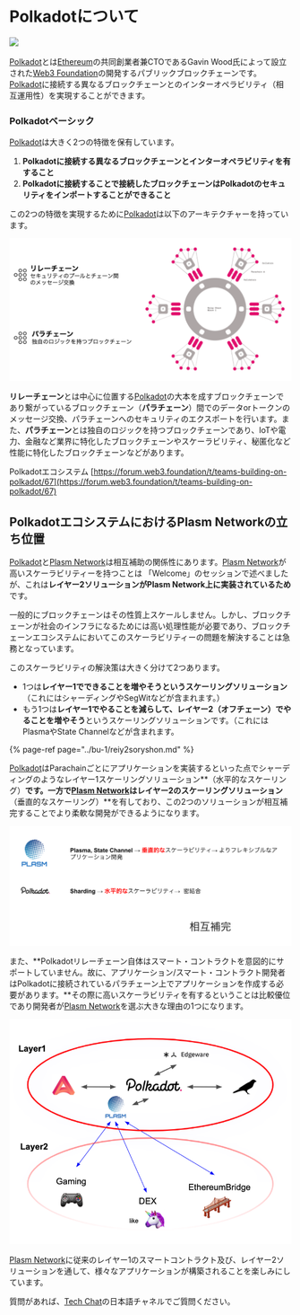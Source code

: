# Polkadotについて

![](https://gblobscdn.gitbook.com/assets%2F-M8GVK5H7hOsGnYqg-7q%2F-M8O_q7qMICPSQndb4KJ%2F-M8Of9g6MJA1ujMtrrNX%2F%E3%82%BF%E3%82%99%E3%82%A6%E3%83%B3%E3%83%AD%E3%83%BC%E3%83%88%E3%82%99.png?alt=media&token=4095b8f4-e673-4c26-ae06-72399603d6dc)

​[Polkadot](https://polkadot.network/)とは[Ethereum](https://ethereum.org/ja/)の共同創業者兼CTOであるGavin Wood氏によって設立された[Web3 Foundation](https://web3.foundation/)の開発するパブリックブロックチェーンです。[Polkadot](https://polkadot.network/)に接続する異なるブロックチェーンとのインターオペラビリティ（相互運用性）を実現することができます。‌

### Polkadotベーシック‌ <a id="polkadotbshikku"></a>

[Polkadot](https://polkadot.network/)は大きく2つの特徴を保有しています。‌

1. **Polkadotに接続する異なるブロックチェーンとインターオペラビリティを有すること**
2. **Polkadotに接続することで接続したブロックチェーンはPolkadotのセキュリティをインポートすることができること**

この2つの特徴を実現するために[Polkadot](https://polkadot.network/)は以下のアーキテクチャーを持っています。‌

![](../.gitbook/assets/sukurnshotto-2020-05-28-140943png.png)

**リレーチェーン**とは中心に位置する[Polkadot](https://polkadot.network/)の大本を成すブロックチェーンであり繋がっているブロックチェーン（**パラチェーン**）間でのデータorトークンのメッセージ交換、パラチェーンへのセキュリティのエクスポートを行います。また、**パラチェーン**‌とは独自のロジックを持つブロックチェーンであり、IoTや電力、金融など業界に特化したブロックチェーンやスケーラビリティ、秘匿化など性能に特化したブロックチェーンなどがあります。

Polkadotエコシステム [https://forum.web3.foundation/t/teams-building-on-polkadot/67](https://forum.web3.foundation/t/teams-building-on-polkadot/67)​‌

## PolkadotエコシステムにおけるPlasm Networkの立ち位置 <a id="polkadotekoshisutemuniokeruplasm-networknochi"></a>

[Polkadot](https://polkadot.network/)と[Plasm Network](https://www.plasmnet.io/)は相互補助の関係性にあります。[Plasm Network](https://www.plasmnet.io/)が高いスケーラビリティーを持つことは 「Welcome」のセッションで述べましたが、これは**レイヤー2ソリューションがPlasm Network上に実装されているため**です。

一般的にブロックチェーンはその性質上スケールしません。しかし、ブロックチェーンが社会のインフラになるためには高い処理性能が必要であり、ブロックチェーンエコシステムにおいてこのスケーラビリティーの問題を解決することは急務となっています。

このスケーラビリティの解決策は大きく分けて2つあります。

* 1つは**レイヤー1でできることを増やそうというスケーリングソリューション**（これにはシャーディングやSegWitなどが含まれます。）
* もう1つは**レイヤー1でやることを減らして、レイヤー2（オフチェーン）でやることを増やそう**というスケーリングソリューションです。（これにはPlasmaやState Channelなどが含まれます。

{% page-ref page="../bu-1/reiy2soryshon.md" %}

[Polkadot](https://polkadot.network/)はParachainごとにアプリケーションを実装するといった点でシャーディングのようなレイヤー1スケーリングソリューション**（水平的なスケーリング）**です。一方で[Plasm Network](https://www.plasmnet.io/)はレイヤー2のスケーリングソリューション**（垂直的なスケーリング）**を有しており、この2つのソリューションが相互補完することでより柔軟な開発ができるようになります。

![](../.gitbook/assets/sukurnshotto-2020-05-28-193116png.png)

また、**Polkadotリレーチェーン自体はスマート・コントラクトを意図的にサポートしていません。故に、アプリケーション/スマート・コントラクト開発者はPolkadotに接続されているパラチェーン上でアプリケーションを作成する必要があります。**その際に高いスケーラビリティを有するということは比較優位であり開発者が[Plasm Network](https://www.plasmnet.io/)を選ぶ大きな理由の1つになります。

![](../.gitbook/assets/sukurnshotto-2020-05-28-175439png.png)

[Plasm Network](https://www.plasmnet.io/)に従来のレイヤー1のスマートコントラクト及び、レイヤー2ソリューションを通して、様々なアプリケーションが構築されることを楽しみにしています。

質問があれば、[Tech Chat](https://discord.gg/Cyjnrxv)の日本語チャネルでご質問ください。

